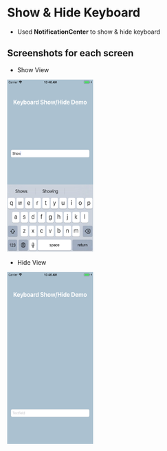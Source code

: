 # Show & Hide Keyboard 
- Used **NotificationCenter** to show & hide keyboard 



## Screenshots for each screen
- Show View 
<img src="https://github.com/jeminson/BASIC/blob/master/Keyboard_ShowHide/Screenshots/showKeyboard.png" width="200" height="400" />

- Hide View 
<img src="https://github.com/jeminson/BASIC/blob/master/Keyboard_ShowHide/Screenshots/HideKeyboard.png" width="200" height="400" />
